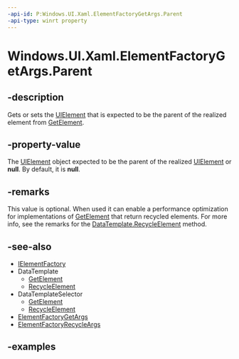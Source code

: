 ```yaml
---
-api-id: P:Windows.UI.Xaml.ElementFactoryGetArgs.Parent
-api-type: winrt property
---
```


<!-- Property syntax.
public UIElement Parent { get;  set; }
-->

# Windows.UI.Xaml.ElementFactoryGetArgs.Parent

## -description

Gets or sets the [UIElement](uielement.md) that is expected to be the parent of the realized element from [GetElement](ielementfactory_getelement_92222689.md).

## -property-value

The [UIElement](uielement.md) object expected to be the parent of the realized [UIElement](uielement.md) or **null**.  By default, it is **null**.

## -remarks

This value is optional. When used it can enable a performance optimization for implementations of [GetElement](ielementfactory_getelement_92222689.md) that return recycled elements. For more info, see the remarks for the [DataTemplate.RecycleElement](datatemplate_recycleelement_1023702976.md) method.

## -see-also

* [IElementFactory](ielementfactory.md)
* DataTemplate
  * [GetElement](datatemplate_getelement_92222689.md)
  * [RecycleElement](datatemplate_recycleelement_1023702976.md)
* DataTemplateSelector
  * [GetElement](../windows.ui.xaml.controls/datatemplateselector_getelement_92222689.md)
  * [RecycleElement](../windows.ui.xaml.controls/datatemplateselector_recycleelement_1023702976.md)
* [ElementFactoryGetArgs](elementfactorygetargs.md)
* [ElementFactoryRecycleArgs](elementfactoryrecycleargs.md)

## -examples

